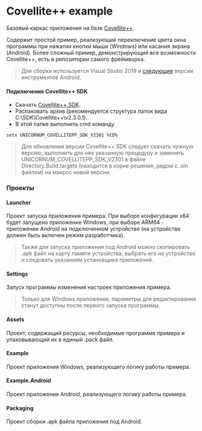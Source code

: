 # Covellite++ example

Базовый каркас приложения на базе [Covellite++](https://github.com/Unicornum/Covellitepp.git).

Содержит простой пример, реализующий переключение цвета окна программы при
нажатии кнопки мыши (Windows) или касания экрана (Android). Более сложный
пример, демонстрирующий все возможности Covellite++, есть в репозитории самого
фреймворка.

> Для сборки используется Visual Studio 2019 и [следующие](.\Solution\SdkVersions.txt)
> версии инструментов Android.

#### Подключение Covellite++ SDK

- Скачать [Covellite++ SDK](https://github.com/Unicornum/Covellitepp/releases/tag/v2.3.0.1).
- Распаковать архив (рекомендуется структура папок вида C:\\SDK\\Covellite++\\v2.3.0.1).
- В этой папке выполнить cmd команду
```
setx UNICORNUM_COVELLITEPP_SDK_V2301 %CD%
```

> Для обновления версии Covellite++ SDK следует скачать нужную версию,
> выполнить для нее указанную процедуру и заменить 
> UNICORNUM_COVELLITEPP_SDK_V2301 в файле Directory.Build.targets (находится
> в корне решения, рядом с .sln файлом) на макрос новой версии.

### Проекты

#### Launcher

Проект запуска приложения примера. При выборе конфигурации x64 будет запущено
приложение Windows, при выборе ARM64 - приложение Android на подключенном
устройстве (на устройстве должен быть включен режим разработчика).

> Также для запуска приложения под Android можно скопировать .apk файл на
> карту памяти устройства, выбрать его на устройстве и следовать указаниям
> установщика приложений.

#### Settings

Запуск программы изменения настроек приложения примера.

> Только для Windows приложения; параметры для редактирования станут доступны
> после первого запуска программы.

#### Assets

Проект, содержащий ресурсы, необходимые программе примера и упаковывающий их
в единый .pack файл.

#### Example

Проект приложения Windows, реализующего логику работы примера.

#### Example.Android

Проект приложения Android, реализующего логику работы примера.

#### Packaging

Проект сборки .apk файла приложения под Android.
